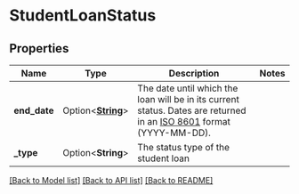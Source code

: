 # StudentLoanStatus

## Properties

Name | Type | Description | Notes
------------ | ------------- | ------------- | -------------
**end_date** | Option<[**String**](string.md)> | The date until which the loan will be in its current status. Dates are returned in an [ISO 8601](https://wikipedia.org/wiki/ISO_8601) format (YYYY-MM-DD).  | 
**_type** | Option<**String**> | The status type of the student loan | 

[[Back to Model list]](../README.md#documentation-for-models) [[Back to API list]](../README.md#documentation-for-api-endpoints) [[Back to README]](../README.md)


